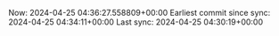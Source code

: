 Now: 2024-04-25 04:36:27.558809+00:00 Earliest commit since sync: 2024-04-25 04:34:11+00:00 Last sync: 2024-04-25 04:30:19+00:00
